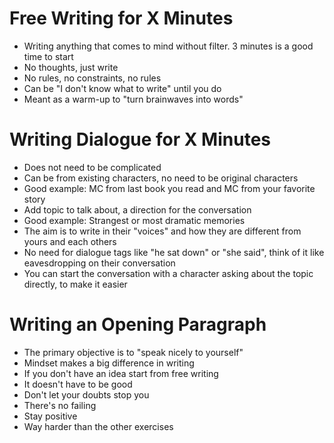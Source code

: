 # Free Writing for X Minutes
- Writing anything that comes to mind without filter. 3 minutes is a good time to start
- No thoughts, just write
- No rules, no constraints, no rules
- Can be "I don't know what to write" until you do
- Meant as a warm-up to "turn brainwaves into words"
# Writing Dialogue for X Minutes
- Does not need to be complicated
- Can be from existing characters, no need to be original characters
- Good example: MC from last book you read and MC from your favorite story
- Add topic to talk about, a direction for the conversation
- Good example: Strangest or most dramatic memories
- The aim is to write in their "voices" and how they are different from yours and each   others
- No need for dialogue tags like "he sat down" or "she said", think of it like eavesdropping on their conversation
- You can start the conversation with a character asking about the topic directly, to make it easier
# Writing an Opening Paragraph
- The primary objective is to "speak nicely to yourself"
- Mindset makes a big difference in writing
- If you don't have an idea start from free writing
- It doesn't have to be good
- Don't let your doubts stop you
- There's no failing
- Stay positive
- Way harder than the other exercises